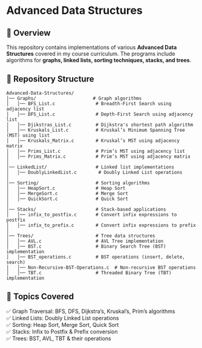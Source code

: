 # Advanced Data Structures

## 📌 Overview
This repository contains implementations of various **Advanced Data Structures** covered in my course curriculum. The programs include algorithms for **graphs, linked lists, sorting techniques, stacks, and trees**.

## 📂 Repository Structure
```
Advanced-Data-Structures/
│── Graphs/                     # Graph algorithms
│   │── BFS_List.c               # Breadth-First Search using adjacency list
│   │── DFS_List.c               # Depth-First Search using adjacency list
│   │── Djikstras_List.c         # Dijkstra's shortest path algorithm
│   │── Kruskals_List.c          # Kruskal’s Minimum Spanning Tree (MST) using list
│   │── Kruskals_Matrix.c        # Kruskal’s MST using adjacency matrix
│   │── Prims_List.c             # Prim’s MST using adjacency list
│   │── Prims_Matrix.c           # Prim’s MST using adjacency matrix
│
│── LinkedList/                  # Linked list implementations
│   │── DoublyLinkedList.c        # Doubly Linked List operations
│
│── Sorting/                     # Sorting algorithms
│   │── HeapSort.c               # Heap Sort
│   │── MergeSort.c              # Merge Sort
│   │── QuickSort.c              # Quick Sort
│
│── Stacks/                      # Stack-based applications
│   │── infix_to_postfix.c       # Convert infix expressions to postfix
│   │── infix_to_prefix.c        # Convert infix expressions to prefix
│
│── Trees/                       # Tree data structures
│   │── AVL.c                    # AVL Tree implementation
│   │── BST.c                    # Binary Search Tree (BST) implementation
│   │── BST_operations.c         # BST operations (insert, delete, search)
│   │── Non-Recursive-BST-Operations.c  # Non-recursive BST operations
│   │── TBT.c                    # Threaded Binary Tree (TBT) implementation
```

## 📖 Topics Covered
✅ Graph Traversal: BFS, DFS, Dijkstra’s, Kruskal’s, Prim’s algorithms  
✅ Linked Lists: Doubly Linked List operations  
✅ Sorting: Heap Sort, Merge Sort, Quick Sort  
✅ Stacks: Infix to Postfix & Prefix conversion  
✅ Trees: BST, AVL, TBT & their operations  

